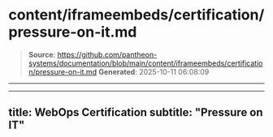 # content/iframeembeds/certification/pressure-on-it.md

> **Source**: https://github.com/pantheon-systems/documentation/blob/main/content/iframeembeds/certification/pressure-on-it.md
> **Generated**: 2025-10-11 06:08:09

---

---
title: WebOps Certification
subtitle: "Pressure on IT"
---

<Partial file="certification-guide/pressure-on-it.md" />
